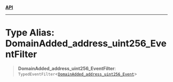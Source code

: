 [**API**](../../../README.md)

***

# Type Alias: DomainAdded\_address\_uint256\_EventFilter

> **DomainAdded\_address\_uint256\_EventFilter**: `TypedEventFilter`\<[`DomainAdded_address_uint256_Event`](DomainAdded_address_uint256_Event.md)\>
